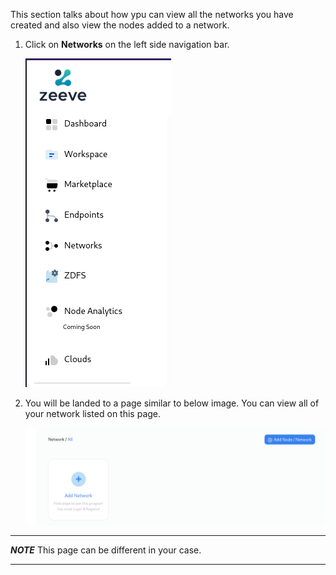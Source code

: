 This section talks about how ypu can view all the networks you have created and also view the nodes added to a network.

1. Click on **Networks** on the left side navigation bar.

    ![img](./images/sideNavBar.png)

2. You will be landed to a page similar to below image. You can view all of your network listed on this page.

    ![img](./images/AllNetworks.png)

---
***NOTE*** This page can be different in your case.

---